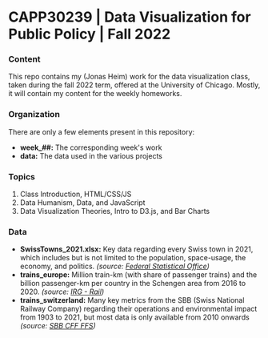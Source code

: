 # CAPP30239 | Data Visualization for Public Policy | Fall 2022

### Content

This repo contains my (Jonas Heim) work for the data visualization class, taken during the fall 2022 term, offered at the University of Chicago. Mostly, it will contain my content for the weekly homeworks.

### Organization
There are only a few elements present in this repository:
- **week_##:** The corresponding week's work
- **data:** The data used in the various projects

### Topics
1. Class Introduction, HTML/CSS/JS
2. Data Humanism, Data, and JavaScript
3. Data Visualization Theories, Intro to D3.js, and Bar Charts

### Data
- **SwissTowns_2021.xlsx:** Key data regarding every Swiss town in 2021, which includes but is not limited to the population, space-usage, the economy, and politics. *(source: [Federal Statistical Office](https://www.bfs.admin.ch/bfs/en/home.html))*
- **trains_europe:** Million train-km (with share of passenger trains) and the billion passenger-km per country in the Schengen area from 2016 to 2020. *(source: [IRG - Rail](https://www.irg-rail.eu/irg))*
- **trains_switzerland:** Many key metrics from the SBB (Swiss National Railway Company) regarding their operations and environmental impact from 1903 to 2021, but most data is only available from 2010 onwards *(source: [SBB CFF FFS](https://www.sbb.ch/en/home.html))*
